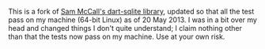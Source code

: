 This is a fork of [Sam McCall's dart-sqlite
library](https://github.com/sam-mccall/dart-sqlite), updated so that
all the test pass on my machine (64-bit Linux) as of 20 May 2013.  I
was in a bit over my head and changed things I don't quite understand;
I claim nothing other than that the tests now pass on my machine.  Use
at your own risk.
